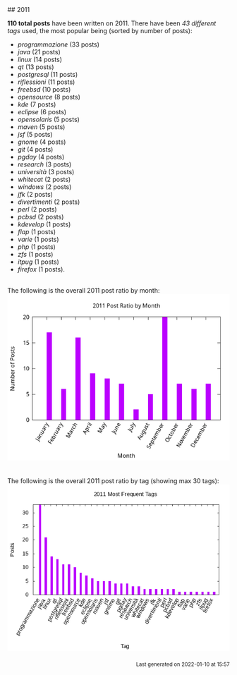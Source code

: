<a name="2011" />
## 2011 

**110 total posts** have been written on 2011.
There have been *43 different tags* used, the most
popular being (sorted by number of posts):
 
- *programmazione* (33 posts)  
- *java* (21 posts)  
- *linux* (14 posts)  
- *qt* (13 posts)  
- *postgresql* (11 posts)  
- *riflessioni* (11 posts)  
- *freebsd* (10 posts)  
- *opensource* (8 posts)  
- *kde* (7 posts)  
- *eclipse* (6 posts)  
- *opensolaris* (5 posts)  
- *maven* (5 posts)  
- *jsf* (5 posts)  
- *gnome* (4 posts)  
- *git* (4 posts)  
- *pgday* (4 posts)  
- *research* (3 posts)  
- *università* (3 posts)  
- *whitecat* (2 posts)  
- *windows* (2 posts)  
- *jfk* (2 posts)  
- *divertimenti* (2 posts)  
- *perl* (2 posts)  
- *pcbsd* (2 posts)  
- *kdevelop* (1 posts)  
- *flap* (1 posts)  
- *varie* (1 posts)  
- *php* (1 posts)  
- *zfs* (1 posts)  
- *itpug* (1 posts)  
- *firefox* (1 posts).<br/>
<br/>
The following is the overall 2011 post ratio by month:
<br/>
    <center>
      <img src="/images/stats/2011-months.png" alt="2011 post ratio per month" />
    </center>
<br/>

<br/>
The following is the overall 2011 post ratio by tag (showing max 30 tags):
<br/>
  <center>
    <img src="/images/stats/2011-tags.png" alt="2011 post ratio per tag" />
  </center>
<br/>

<div align="right">
<small>
Last generated on 2022-01-10 at 15:57
</small>
</div>

<br/>
